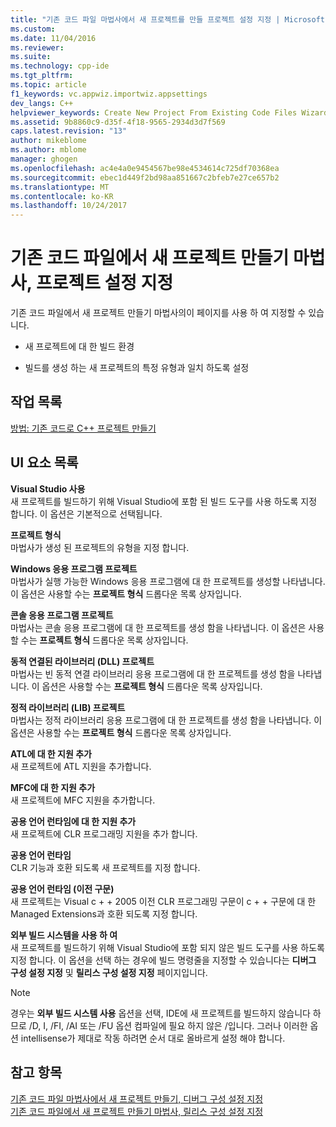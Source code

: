 ```yaml
---
title: "기존 코드 파일 마법사에서 새 프로젝트를 만들 프로젝트 설정 지정 | Microsoft Docs"
ms.custom: 
ms.date: 11/04/2016
ms.reviewer: 
ms.suite: 
ms.technology: cpp-ide
ms.tgt_pltfrm: 
ms.topic: article
f1_keywords: vc.appwiz.importwiz.appsettings
dev_langs: C++
helpviewer_keywords: Create New Project From Existing Code Files Wizard, project settings
ms.assetid: 9b8860c9-d35f-4f18-9565-2934d3d7f569
caps.latest.revision: "13"
author: mikeblome
ms.author: mblome
manager: ghogen
ms.openlocfilehash: ac4e4a0e9454567be98e4534614c725df70368ea
ms.sourcegitcommit: ebec1d449f2bd98aa851667c2bfeb7e27ce657b2
ms.translationtype: MT
ms.contentlocale: ko-KR
ms.lasthandoff: 10/24/2017
---
```

# <a name="specify-project-settings-create-new-project-from-existing-code-files-wizard"></a>기존 코드 파일에서 새 프로젝트 만들기 마법사, 프로젝트 설정 지정
기존 코드 파일에서 새 프로젝트 만들기 마법사의이 페이지를 사용 하 여 지정할 수 있습니다.  
  
-   새 프로젝트에 대 한 빌드 환경  
  
-   빌드를 생성 하는 새 프로젝트의 특정 유형과 일치 하도록 설정  
  
## <a name="task-list"></a>작업 목록  
 [방법: 기존 코드로 C++ 프로젝트 만들기](../ide/how-to-create-a-cpp-project-from-existing-code.md)  
  
## <a name="uielement-list"></a>UI 요소 목록  
 **Visual Studio 사용**  
 새 프로젝트를 빌드하기 위해 Visual Studio에 포함 된 빌드 도구를 사용 하도록 지정 합니다. 이 옵션은 기본적으로 선택됩니다.  
  
 **프로젝트 형식**  
 마법사가 생성 된 프로젝트의 유형을 지정 합니다.  
  
 **Windows 응용 프로그램 프로젝트**  
 마법사가 실행 가능한 Windows 응용 프로그램에 대 한 프로젝트를 생성할 나타냅니다. 이 옵션은 사용할 수는 **프로젝트 형식** 드롭다운 목록 상자입니다.  
  
 **콘솔 응용 프로그램 프로젝트**  
 마법사는 콘솔 응용 프로그램에 대 한 프로젝트를 생성 함을 나타냅니다. 이 옵션은 사용할 수는 **프로젝트 형식** 드롭다운 목록 상자입니다.  
  
 **동적 연결된 라이브러리 (DLL) 프로젝트**  
 마법사는 빈 동적 연결 라이브러리 응용 프로그램에 대 한 프로젝트를 생성 함을 나타냅니다. 이 옵션은 사용할 수는 **프로젝트 형식** 드롭다운 목록 상자입니다.  
  
 **정적 라이브러리 (LIB) 프로젝트**  
 마법사는 정적 라이브러리 응용 프로그램에 대 한 프로젝트를 생성 함을 나타냅니다. 이 옵션은 사용할 수는 **프로젝트 형식** 드롭다운 목록 상자입니다.  
  
 **ATL에 대 한 지원 추가**  
 새 프로젝트에 ATL 지원을 추가합니다.  
  
 **MFC에 대 한 지원 추가**  
 새 프로젝트에 MFC 지원을 추가합니다.  
  
 **공용 언어 런타임에 대 한 지원 추가**  
 새 프로젝트에 CLR 프로그래밍 지원을 추가 합니다.  
  
 **공용 언어 런타임**  
 CLR 기능과 호환 되도록 새 프로젝트를 지정 합니다.  
  
 **공용 언어 런타임 (이전 구문)**  
 새 프로젝트는 Visual c + + 2005 이전 CLR 프로그래밍 구문이 c + + 구문에 대 한 Managed Extensions과 호환 되도록 지정 합니다.  
  
 **외부 빌드 시스템을 사용 하 여**  
 새 프로젝트를 빌드하기 위해 Visual Studio에 포함 되지 않은 빌드 도구를 사용 하도록 지정 합니다. 이 옵션을 선택 하는 경우에 빌드 명령줄을 지정할 수 있습니다는 **디버그 구성 설정 지정** 및 **릴리스 구성 설정 지정** 페이지입니다.  
  
> [!NOTE]
>  경우는 **외부 빌드 시스템 사용** 옵션을 선택, IDE에 새 프로젝트를 빌드하지 않습니다 하므로 /D, I, /FI, /AI 또는 /FU 옵션 컴파일에 필요 하지 않은 /입니다. 그러나 이러한 옵션 intellisense가 제대로 작동 하려면 순서 대로 올바르게 설정 해야 합니다.  
  
## <a name="see-also"></a>참고 항목  
 [기존 코드 파일 마법사에서 새 프로젝트 만들기, 디버그 구성 설정 지정](../ide/specify-debug-configuration-settings.md)   
 [기존 코드 파일에서 새 프로젝트 만들기 마법사, 릴리스 구성 설정 지정](../ide/specify-release-configuration.md)